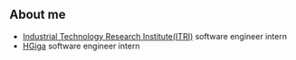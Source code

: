 ## About me
+ [Industrial Technology Research Institute(ITRI)](https://www.itri.org.tw/) software engineer intern
+ [HGiga](http://www.hgiga.com/) software engineer intern
